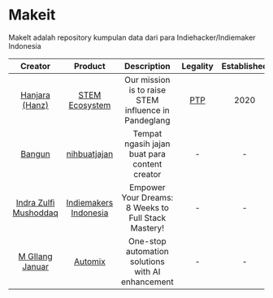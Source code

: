 # Makeit
MakeIt adalah repository kumpulan data dari para Indiehacker/Indiemaker Indonesia

| Creator | Product | Description | Legality | Established | Status |
| :-: | :-: | :-: | :-: | :-: | :-: |
| [Hanjara (Hanz)](https://s.id/mashanz) | [STEM Ecosystem](https://mashanz.com) | Our mission is to raise STEM influence in Pandeglang | [PTP](https://ptp.ahu.go.id/profil/cari?q=Mashanz+Sumber+Terbuka&page=1&limit=10) | 2020 | ✅ |
| [Bangun](https://twitter.com/hibangun) | [nihbuatjajan](https://www.nihbuatjajan.com/) | Tempat ngasih jajan buat para content creator | - | - | ✅ |
| [Indra Zulfi Mushoddaq](https://twitter.com/indrazulfi) | [Indiemakers Indonesia](https://www.indiemakers.id/) | Empower Your Dreams: 8 Weeks to Full Stack Mastery! | - | - | - |
| [M GIlang Januar](https://twitter.com/mgilangjanuar) | [Automix](https://automix.ai) | One-stop automation solutions with AI enhancement | - | - | ✅ |
